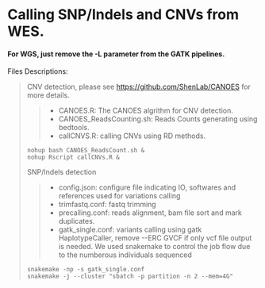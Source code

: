 # Calling SNP/Indels and CNVs from WES. 
#### For WGS, just remove the -L parameter from the GATK pipelines.
Files Descriptions:
> CNV detection, please see https://github.com/ShenLab/CANOES for more details.
> > - CANOES.R: The CANOES algrithm for CNV detection.
> > - CANOES_ReadsCounting.sh: Reads Counts generating using bedtools.
> > - callCNVS.R: calling CNVs using RD methods.
> ```
> nohup bash CANOES_ReadsCount.sh &
> nohup Rscript callCNVs.R &
> ```
> SNP/Indels detection
> > - config.json: configure file indicating IO, softwares and references used for variations calling
> > - trimfastq.conf: fastq trimming
> > - precalling.conf: reads alignment, bam file sort and mark duplicates.
> > - gatk_single.conf: variants calling using gatk HaplotypeCaller, remove --ERC GVCF if only vcf file output is needed.
> We used snakemake to control the job flow due to the numberous individuals sequenced
> ```
> snakemake -np -s gatk_single.conf
> snakemake -j --cluster "sbatch -p partition -n 2 --mem=4G"
> ```

